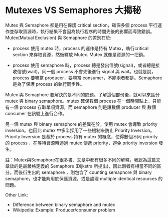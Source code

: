 # Mutexes VS Semaphores 大揭秘


Mutex 與 Semaphore 都是用在保護 critical section，確保多個 process 平行運作並存取資源時，執行結果不會因為執行程序的時間先後的影響而導致錯誤。
Mutex(Mutual Exclusion) 與 Semaphore 的差別在於:

- process 使用 mutex 時，process 的運作是持有 Mutex，執行critical section 來存取資源，然後釋放 Mutex. Mutex 就像是資源的一把鎖。

- process 使用 semaphore 時，process 總是發出信號(signal)，或者總是接收信號(wait)，同一個 process 不會先後進行 signal 與 wait。也就是說，process 要嘛當 producer，要嘛當 consumer，不能兩者都是。Semaphore 是為了保護 process 的執行同步性。

Mutex 與 Semaphore 要解決的是不同的問題。了解這個部份後，就可以來區分 mutex 與 binary semaphore。mutex 確保數個 process 在一個時間點上，只能有一個 process 存取單項資源，而 semaphore 則是讓數個 producer 與 數個 consumer 在訊號上進行合作。

另一個 mutex 與 binary semaphore 的差異在於，使用 mutex 會導致 priority inversion。也因此 mutex 中多半採用了一些機制來防止 Priority Inversion。Priority Inversion 是基於 process 持有 mutex 的概念，使得數個不同 priority 的 process ，在等待資源時透過 mutex 傳遞 priority，避免 priority inversion 發生。

註：Mutex與Semaphore在很多書、文章中都有很多不同的解釋。我認為這篇文章談的是最嚴格定義的 Semaphore (Dijkstra 所提出)，因此兩者有相當不同的區分。而後衍生出的 semaphore ，則包含了 counting semaphore 與 binary semaphore，也才能夠用於保護資源，或是處理 multiple identical resources 的問題。

Other Link:

- Difference between binary semaphore and mutex
- Wikipedia: Example: Producer/consumer problem